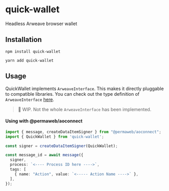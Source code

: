 # quick-wallet
Headless Arweave browser wallet

## Installation

```
npm install quick-wallet
```

```
yarn add quick-wallet
```

## Usage

QuickWallet implements `ArweaveInterface`. This makes it directly pluggable to compatible libraries. You can check out the type definition of `ArweaveInterface` [here](https://github.com/jfbeats/ArweaveWalletConnector/blob/7c167f79cd0cf72b6e32e1fe5f988a05eed8f794/src/Arweave.ts#L46C23-L46C23).

> :construction: WIP. Not the whole `ArweaveInterface` has been implemented.

#### Using with @permaweb/aoconnect

```ts
import { message, createDataItemSigner } from "@permaweb/aoconnect";
import { QuickWallet } from 'quick-wallet';

const signer = createDataItemSigner(QuickWallet);

const message_id = await message({
  signer,
  process: `<---- Process ID here ---->`,
  tags: [
    { name: "Action", value: `<----- Action Name ---->` },
  ],
});
```